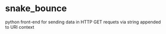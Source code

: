 # snake_bounce
python front-end for sending data in HTTP GET requets via string appended to URI context
